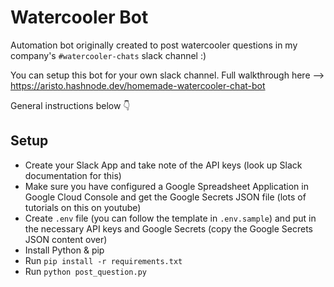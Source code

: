 # Watercooler Bot

Automation bot originally created to post watercooler questions in my company's `#watercooler-chats` slack channel  :)

You can setup this bot for your own slack channel. Full walkthrough here --> https://aristo.hashnode.dev/homemade-watercooler-chat-bot

General instructions below 👇

## Setup
- Create your Slack App and take note of the API keys (look up Slack documentation for this)
- Make sure you have configured a Google Spreadsheet Application in Google Cloud Console and get the Google Secrets JSON file (lots of tutorials on this on youtube)
- Create `.env` file (you can follow the template in `.env.sample`) and put in the necessary API keys and Google Secrets (copy the Google Secrets JSON content over)
- Install Python & pip
- Run `pip install -r requirements.txt`
- Run `python post_question.py`
